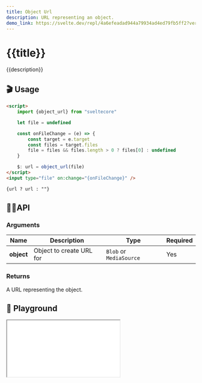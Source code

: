 ```yaml
---
title: Object Url
description: URL representing an object.
demo_link: https://svelte.dev/repl/4a6efeadad944a79934ad4ed79fb5ff2?version=3.53.1
---
```


# {{title}}

{{description}}

## 🎬 Usage

```html
<script>
    import {object_url} from "sveltecore"

    let file = undefined

    const onFileChange = (e) => {
        const target = e.target
        const files = target.files
        file = files && files.length > 0 ? files[0] : undefined
    }

    $: url = object_url(file)
</script>
<input type="file" on:change="{onFileChange}" />

{url ? url : ""}
```

## 👩‍💻API

### Arguments

| Name        | Description                          | Type                            | Required|
| ----------- | ------------------------------------ | --------------------------------| --------|
| **object**  | Object to create URL for             | `Blob` or `MediaSource`         | Yes     |

### Returns

A URL representing the object.

## 🧪 Playground

<iframe class="h-120 w-full" src="{{demo_link}}"></iframe>
